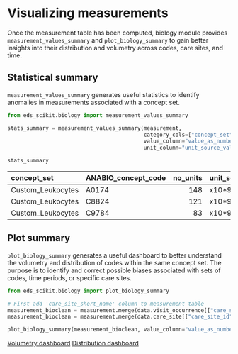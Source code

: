 # Visualizing measurements

Once the measurement table has been computed, biology module provides ```measurement_values_summary``` and ```plot_biology_summary``` to gain better insights into their distribution and volumetry across codes, care sites, and time.

## Statistical summary

```measurement_values_summary``` generates useful statistics to identify anomalies in measurements associated with a concept set.

```python
from eds_scikit.biology import measurement_values_summary

stats_summary = measurement_values_summary(measurement,
                                           category_cols=["concept_set", "GLIMS_ANABIO_concept_code", "GLIMS_LOINC_concept_code"],
                                           value_column="value_as_number",
                                           unit_column="unit_source_value")

stats_summary

```

| concept_set | ANABIO_concept_code | no_units | unit_source_value |   range_low_anomaly_count |   range_high_anomaly_count |   measurement_count |   value_as_number_count |   value_as_number_mean |   value_as_number_std |   value_as_number_min |   value_as_number_25% |   value_as_number_50% |   value_as_number_75% |   value_as_number_max |
|:------------------|:------|----:|:--------|--------------------------:|---------------------------:|--------------------:|------------------------:|-----------------------:|----------------------:|----------------------:|----------------------:|----------------------:|----------------------:|----------------------:|
| Custom_Leukocytes | A0174 | 148 | x10*9/l |                       813 |                       1099 |               11857 |                   11857 |                     21 |                    18 |                     0 |                    25 |                    50 |                    75 |                   100 |
| Custom_Leukocytes | C8824 | 121 | x10*9/l |                      1166 |                       1196 |               11821 |                   11821 |                     20 |                    20 |                     0 |                    25 |                    50 |                    75 |                   100 |
| Custom_Leukocytes | C9784 |  83 | x10*9/l |                       935 |                        902 |               11082 |                   11082 |                     10 |                    16 |                     0 |                    25 |                    50 |                    75 |                   100 |


## Plot summary

```plot_biology_summary``` generates a useful dashboard to better understand the volumetry and distribution of codes within the same concept set. The purpose is to identify and correct possible biases associated with sets of codes, time periods, or specific care sites.

```python
from eds_scikit.biology import plot_biology_summary

# First add 'care_site_short_name' column to measurement table
measurement_bioclean = measurement.merge(data.visit_occurrence[["care_site_id", "visit_occurrence_id"]], on="visit_occurrence_id")
measurement_bioclean = measurement.merge(data.care_site[["care_site_id", "care_site_short_name"]], on="care_site_id")

plot_biology_summary(measurement_bioclean, value_column="value_as_number")

```

[Volumetry dashboard](../../_static/biology/viz/interactive_volumetry.html)
[Distribution dashboard](../../_static/biology/viz/interactive_distribution.html)
